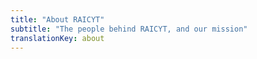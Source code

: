 ```yaml
---
title: "About RAICYT"
subtitle: "The people behind RAICYT, and our mission"
translationKey: about
---
```

